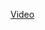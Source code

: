 
<a href="https://github.com/namimurali/Vlan/assets/139318303/b88ddc7e-614d-41ae-b748-077ed9427b9d" >Video</a>
